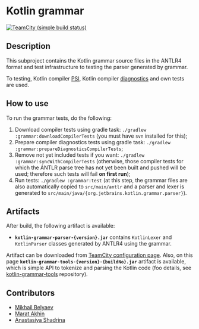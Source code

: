 # Kotlin grammar

[![TeamCity (simple build status)](https://img.shields.io/teamcity/https/teamcity.jetbrains.com/e/Kotlin_Spec_GrammarMaster.svg?style=flat)](https://teamcity.jetbrains.com/viewType.html?buildTypeId=Kotlin_Spec_GrammarMaster&branch_Kotlin_dev=%3Cdefault%3E&tab=buildTypeStatusDiv)

## Description

This subproject contains the Kotlin grammar source files in the ANTLR4 format and test infrastructure to testing the parser generated by grammar.

To testing, Kotlin compiler [PSI](https://github.com/JetBrains/kotlin/tree/master/compiler/testData/psi), Kotlin compiler [diagnostics](https://github.com/JetBrains/kotlin/tree/master/compiler/testData/diagnostics/tests) and own tests are used.

## How to use

To run the grammar tests, do the following:
1) Download compiler tests using gradle task: `./gradlew :grammar:downloadCompilerTests` (you must have `svn` installed for this);
2) Prepare compiler diagnostics tests using gradle task: `./gradlew :grammar:prepareDiagnosticsCompilerTests`;
3) Remove not yet included tests if you want: `./gradlew :grammar:syncWithCompilerTests` (otherwise, those compiler tests for which the ANTLR parse tree has not yet been built and pushed will be used; therefore such tests will fail **on first run**);
4) Run tests: `./gradlew :grammar:test` (at this step, the grammar files are also automatically copied to `src/main/antlr` and a parser and lexer is generated to `src/main/java/{org.jetbrains.kotlin.grammar.parser}`).

## Artifacts

After build, the following artifact is available:
- **`kotlin-grammar-parser-{version}.jar`** contains `KotlinLexer` and `KotlinParser` classes generated by ANTLR4 using the grammar.

Artifact can be downloaded from [TeamCity configuration page](https://teamcity.jetbrains.com/viewType.html?buildTypeId=Kotlin_Spec_GrammarMaster).
Also, on this page **`kotlin-grammar-tools-{version}-{buildNo}.jar`** artifact is available, which is simple API to tokenize and parsing the Kotlin code (foo details, see [kotlin-grammar-tools](https://github.com/Kotlin/kotlin-grammar-tools) repository).

## Contributors
- [Mikhail Belyaev](https://github.com/belyaev-mikhail)
- [Marat Akhin](https://github.com/ice-phoenix)
- [Anastasiya Shadrina](https://github.com/shadrina)
